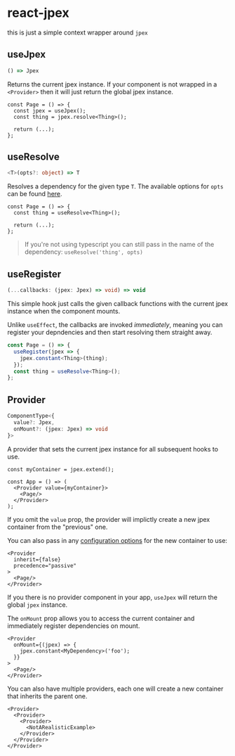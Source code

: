 # react-jpex
this is just a simple context wrapper around `jpex`

## useJpex
```ts
() => Jpex
```
Returns the current jpex instance. If your component is not wrapped in a `<Provider>` then it will just return the global jpex instance.

```tsx
const Page = () => {
  const jpex = useJpex();
  const thing = jpex.resolve<Thing>();

  return (...);
};
```

## useResolve
```ts
<T>(opts?: object) => T
```
Resolves a dependency for the given type `T`. The available options for `opts` can be found [here](https://github.com/jpex-js/jpex#jpexresolve).

```tsx
const Page = () => {
  const thing = useResolve<Thing>();

  return (...);
};
```

> If you're not using typescript you can still pass in the name of the dependency: `useResolve('thing', opts)`

## useRegister
```ts
(...callbacks: (jpex: Jpex) => void) => void
```
This simple hook just calls the given callback functions with the current jpex instance when the component mounts.

Unlike `useEffect`, the callbacks are invoked _immediately_, meaning you can register your depndencies and then start resolving them straight away.

```ts
const Page = () => {
  useRegister(jpex => {
    jpex.constant<Thing>(thing);
  });
  const thing = useResolve<Thing>();
};
``` 

## Provider
```ts
ComponentType<{
  value?: Jpex,
  onMount?: (jpex: Jpex) => void
}>
```
A provider that sets the current jpex instance for all subsequent hooks to use.

```tsx
const myContainer = jpex.extend();

const App = () => (
  <Provider value={myContainer}>
    <Page/>
  </Provider>
);
```
If you omit the `value` prop, the provider will implictly create a new jpex container from the "previous" one.

You can also pass in any [configuration options](https://github.com/jpex-js/jpex#jpexextend) for the new container to use:

```tsx
<Provider
  inherit={false}
  precedence="passive"
>
  <Page/>
</Provider>
```

If you there is no provider component in your app, `useJpex` will return the global `jpex` instance.


The `onMount` prop allows you to access the current container and immediately register dependencies on mount.

```tsx
<Provider
  onMount={(jpex) => {
    jpex.constant<MyDependency>('foo');
  }}
>
  <Page/>
</Provider>
```

You can also have multiple providers, each one will create a new container that inherits the parent one.

```tsx
<Provider>
  <Provider>
    <Provider>
      <NotARealisticExample>
    </Provider>
  </Provider>
</Provider>
```
